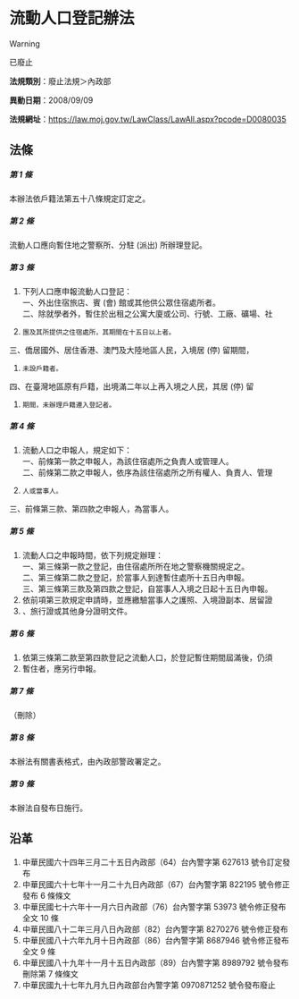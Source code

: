 # 流動人口登記辦法


> [!WARNING]
> 已廢止


**法規類別**：廢止法規＞內政部

**異動日期**：2008/09/09  

**法規網址**：https://law.moj.gov.tw/LawClass/LawAll.aspx?pcode=D0080035



## 法條
##### 第 1 條
本辦法依戶籍法第五十八條規定訂定之。

##### 第 2 條
流動人口應向暫住地之警察所、分駐 (派出) 所辦理登記。

##### 第 3 條
1. 下列人口應申報流動人口登記：  
一、外出住宿旅店、賓 (會) 館或其他供公眾住宿處所者。  
二、除就學者外，暫住於出租之公寓大廈或公司、行號、工廠、礦場、社
1.     團及其所提供之住宿處所，其期間在十五日以上者。  
三、僑居國外、居住香港、澳門及大陸地區人民，入境居 (停) 留期間，
1.     未設戶籍者。  
四、在臺灣地區原有戶籍，出境滿二年以上再入境之人民，其居 (停) 留
1.     期間，未辦理戶籍遷入登記者。

##### 第 4 條
1. 流動人口之申報人，規定如下：  
一、前條第一款之申報人，為該住宿處所之負責人或管理人。  
二、前條第二款之申報人，依序為該住宿處所之所有權人、負責人、管理
1.     人或當事人。  
三、前條第三款、第四款之申報人，為當事人。

##### 第 5 條
1. 流動人口之申報時間，依下列規定辦理：  
一、第三條第一款之登記，由住宿處所所在地之警察機關規定之。  
二、第三條第二款之登記，於當事人到達暫住處所十五日內申報。  
三、第三條第三款及第四款之登記，自當事人入境之日起十五日內申報。
1. 依前項第三款規定申請時，並應繳驗當事人之護照、入境證副本、居留證
1. 、旅行證或其他身分證明文件。

##### 第 6 條
1. 依第三條第二款至第四款登記之流動人口，於登記暫住期間屆滿後，仍須
1. 暫住者，應另行申報。

##### 第 7 條
（刪除）

##### 第 8 條
本辦法有關書表格式，由內政部警政署定之。

##### 第 9 條
本辦法自發布日施行。

## 沿革
1. 中華民國六十四年三月二十五日內政部（64）台內警字第 627613 號令訂定發布
1. 中華民國六十七年十一月二十九日內政部（67）台內警字第 822195 號令修正發布 6  條條文
1. 中華民國七十六年十一月六日內政部（76）台內警字第 53973  號令修正發布全文 10 條
1. 中華民國八十二年三月八日內政部（82）台內警字第 8270276  號令修正發布
1. 中華民國八十六年九月十日內政部（86）台內警字第 8687946  號令修正發布全文 9  條
1. 中華民國八十九年十一月十五日內政部（89）台內警字第 8989792  號令發布刪除第 7  條條文
1. 中華民國九十七年九月九日內政部台內警字第 0970871252 號令發布廢止
